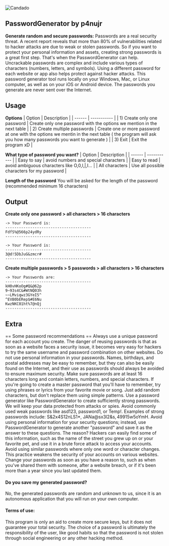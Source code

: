![Candado](https://encrypted-tbn0.gstatic.com/images?q=tbn:ANd9GcSobhvECowzgl_kkJrIm2cjKq0G8yoTlqOUZvQyE805KAvGhnkqIW9bpyoAiwcI62a7VsU&usqp=CAU)
## PasswordGenerator by p4nujr
**Generate random and secure passwords:**
Passwords are a real security threat. A recent report reveals that more than 80% of vulnerabilities related to hacker attacks are due to weak or stolen passwords. So if you want to protect your personal information and assets, creating strong passwords is a great first step. That's when the PasswordGenerator can help. 
Uncrackable passwords are complex and include various types of characters (numbers, letters, and symbols). Using a different password for each website or app also helps protect against hacker attacks. This password generator tool runs locally on your Windows, Mac, or Linux computer, as well as on your iOS or Android device. The passwords you generate are never sent over the Internet.

## Usage

**Options**
| Option | Description |
| ------ | ----------- |
| 1) Create only one password |  Create only one password with the options we mention in the next table |
| 2) Create multiple passwords | Create one or more password at one with the options we mentin in the next table ( the program will ask you how many passwords you want to generate ) |
| 3) Exit | Exit the program xD |

**What type of password you want?**
| Option | Description |
| ------ | ----------- |
| Easy to say | avoid numbers and special characters |
| Easy to read | avoid ambiguous characters like O,0,l,|,I... |
| All characters | Use all possible characters for my password |

**Length of the password**
You will be asked for the length of the password (recommended minimum 16 characters)


## Output

**Create only one password > all characters > 16 characters**
```
-> Your Password is:
--------------------------------------
FdfS%@566p24ydRy
--------------------------------------
```
```
-> Your Password is:
--------------------------------------
3@d!5DbJuG&zmcr#
--------------------------------------
```
**Create multiple passwords > 5 passwords > all characters > 16 characters**
```
-> Your Passwords are:
--------------------------------------
kH0vHKoOg#Q&@62p
9~93s4C&#WtNQ03h
~~LMviqwz3GYeI5^
^EVB0bERep$#E6Nu
KwzNKC01ht%7@nQj
--------------------------------------
```

## Extra
== Some password recommendations ==
Always use a unique password for each account you create. The danger of reusing passwords is that as soon as a website faces a security issue, it becomes very easy for hackers to try the same username and password combination on other websites.
Do not use personal information in your passwords. Names, birthdays, and postal addresses may be easy to remember, but they can also be easily found on the Internet, and their use as passwords should always be avoided to ensure maximum security.
Make sure passwords are at least 16 characters long and contain letters, numbers, and special characters.
If you're going to create a master password that you'll have to remember, try using phrases or lyrics from your favorite movie or song. Just add random characters, but don't replace them using simple patterns.
Use a password generator like PasswordGenerator to create sufficiently strong passwords. We will keep your data protected from attacks or spies.
Avoid commonly used weak passwords like asd123, password1, or Temp!. Examples of strong passwords include: S&2x4S12nLS1*, JANa@sx3l2&s$, 49915w5$oYmH.
Avoid using personal information for your security questions; instead, use PasswordGenerator to generate another "password" and save it as the answer to these questions. The reason? Hackers can easily find some of this information, such as the name of the street you grew up on or your favorite pet, and use it in a brute force attack to access your accounts.
Avoid using similar passwords where only one word or character changes. This practice weakens the security of your accounts on various websites.
Change your passwords as soon as you have a reason to, such as when you've shared them with someone, after a website breach, or if it's been more than a year since you last updated them.

#### Do you save my generated password?
No, the generated passwords are random and unknown to us, since it is an autonomous application that you will run on your own computer.

#### Terms of use:
This program is only an aid to create more secure keys, but it does not guarantee your total security. The choice of a password is ultimately the responsibility of the user, like good habits so that the password is not stolen through social engineering or any other hacking method.
